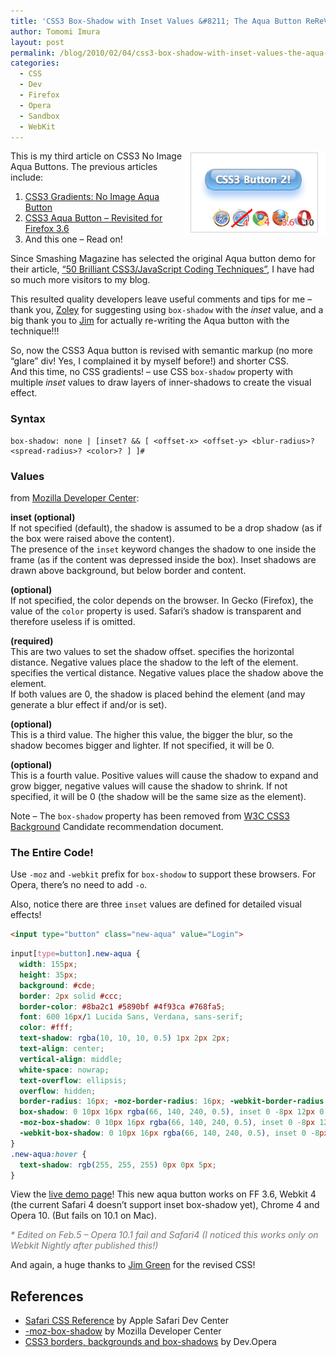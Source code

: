 ```yaml
---
title: 'CSS3 Box-Shadow with Inset Values &#8211; The Aqua Button ReReVisited!'
author: Tomomi Imura
layout: post
permalink: /blog/2010/02/04/css3-box-shadow-with-inset-values-the-aqua-button-rerevisited/
categories:
  - CSS
  - Dev
  - Firefox
  - Opera
  - Sandbox
  - WebKit
---
```

[<img alt="Screenshot ot CSS Aqua buttons" src="/assets/images/wp-content/misc/screenshot_css3button_2.png" title="Screenshot" width="224" height="135" align="right" />][1]

This is my third article on CSS3 No Image Aqua Buttons. The previous articles include:

1.  <a href="http://girliemac.com/blog/2009/04/30/css3-gradients-no-image-aqua-button/" target="_blank">CSS3 Gradients: No Image Aqua Button</a>
2.  <a href="http://girliemac.com/blog/2010/01/28/css3-aqua-button-revisited-for-firefox-3-6/" target="_blank">CSS3 Aqua Button – Revisited for Firefox 3.6</a>
3.  And this one &#8211; Read on!

Since Smashing Magazine has selected the original Aqua button demo for their article, <a href="http://www.smashingmagazine.com/2010/02/01/50-brilliant-css3-javascript-coding-techniques/" target="_blank">&#8220;50 Brilliant CSS3/JavaScript Coding Techniques&#8221;</a>, I have had so much more visitors to my blog. 

This resulted quality developers leave useful comments and tips for me &#8211; thank you, <a href="http://girliemac.com/blog/2010/01/28/css3-aqua-button-revisited-for-firefox-3-6/#comment-1411" target="_blank">Zoley</a> for suggesting using `box-shadow` with the *inset* value, and a big thank you to <a href="http://girliemac.com/blog/2010/01/28/css3-aqua-button-revisited-for-firefox-3-6/#comment-1428" target="_blank">Jim</a> for actually re-writing the Aqua button with the technique!!!

So, now the CSS3 Aqua button is revised with semantic markup (no more &#8220;glare&#8221; div! Yes, I complained it by myself before!) and shorter CSS.  
And this time, no CSS gradients! &#8211; use CSS `box-shadow` property with multiple *inset* values to draw layers of inner-shadows to create the visual effect.

### Syntax

```
box-shadow: none | [inset? && [ <offset-x> <offset-y> <blur-radius>? <spread-radius>? <color>? ] ]#
```

### Values

from <a href="https://developer.mozilla.org/en/CSS/-moz-box-shadow" target="_blank">Mozilla Developer Center</a>:

**inset (optional)**  
If not specified (default), the shadow is assumed to be a drop shadow (as if the box were raised above the content).  
The presence of the `inset` keyword changes the shadow to one inside the frame (as if the content was depressed inside the box). Inset shadows are drawn above background, but below border and content.  
  
**<color> (optional)**  
If not specified, the color depends on the browser. In Gecko (Firefox), the value of the `color` property is used. Safari&#8217;s shadow is transparent and therefore useless if <color> is omitted.  
  
**<offset-x> <offset-y> (required)**  
This are two <length> values to set the shadow offset. <offset-x> specifies the horizontal distance. Negative values place the shadow to the left of the element. <offset-y> specifies the vertical distance. Negative values place the shadow above the element.  
If both values are 0, the shadow is placed behind the element (and may generate a blur effect if <blur-radius> and/or <spread-radius> is set).  
   
**<blur-radius> (optional)**  
This is a third <length> value. The higher this value, the bigger the blur, so the shadow becomes bigger and lighter. If not specified, it will be 0.  
  
**<spread-radius> (optional)**  
This is a fourth <length> value. Positive values will cause the shadow to expand and grow bigger, negative values will cause the shadow to shrink. If not specified, it will be 0 (the shadow will be the same size as the element).  


Note &#8211; The `box-shadow` property has been removed from <a href="http://www.w3.org/TR/css3-background/#the-box-shadow" target="_blank">W3C CSS3 Background</a> Candidate recommendation document.

### The Entire Code!

Use `-moz` and `-webkit` prefix for `box-shodow` to support these browsers. For Opera, there&#8217;s no need to add `-o`.

Also, notice there are three `inset` values are defined for detailed visual effects!

```html
<input type="button" class="new-aqua" value="Login">
```

```css
input[type=button].new-aqua {
  width: 155px;
  height: 35px;		
  background: #cde; 
  border: 2px solid #ccc; 
  border-color: #8ba2c1 #5890bf #4f93ca #768fa5; 
  font: 600 16px/1 Lucida Sans, Verdana, sans-serif; 
  color: #fff; 
  text-shadow: rgba(10, 10, 10, 0.5) 1px 2px 2px;
  text-align: center; 
  vertical-align: middle; 
  white-space: nowrap; 
  text-overflow: ellipsis; 
  overflow: hidden;
  border-radius: 16px; -moz-border-radius: 16px; -webkit-border-radius: 16px;
  box-shadow: 0 10px 16px rgba(66, 140, 240, 0.5), inset 0 -8px 12px 0 #6bf, inset 0 -8px 0 8px #48c, inset 0 -35px 15px -10px #7ad;
  -moz-box-shadow: 0 10px 16px rgba(66, 140, 240, 0.5), inset 0 -8px 12px 0 #6bf, inset 0 -8px 0 8px #48c, inset 0 -35px 15px -10px #7ad;
  -webkit-box-shadow: 0 10px 16px rgba(66, 140, 240, 0.5), inset 0 -8px 12px 0 #6bf, inset 0 -8px 0 8px #48c, inset 0 -35px 15px -10px #7ad;
}
.new-aqua:hover {
  text-shadow: rgb(255, 255, 255) 0px 0px 5px;
}
```

  


View the <a href="http://girliemac.com/sandbox/button.html" target="_blank">live demo page</a>! This new aqua button works on FF 3.6, Webkit 4 (the current Safari 4 doesn&#8217;t support inset box-shadow yet), Chrome 4 and Opera 10. (But fails on 10.1 on Mac).

<p style="color:#777">
  <em>* Edited on Feb.5 &#8211; Opera 10.1 fail and Safari4 (I noticed this works only on Webkit Nightly after published this!)</em>
</p>

And again, a huge thanks to <a href="www.coroflot.com/trickitty" target="_blank">Jim Green</a> for the revised CSS!

## References

* <a href="http://developer.apple.com/safari/library/documentation/AppleApplications/Reference/SafariCSSRef/Articles/StandardCSSProperties.html" target="_blank">Safari CSS Reference</a> by Apple Safari Dev Center
* <a href="https://developer.mozilla.org/en/CSS/-moz-box-shadow" target="_blank">-moz-box-shadow</a> by Mozilla Developer Center
* <a href="http://dev.opera.com/articles/view/css3-border-background-boxshadow/" target="_blank">CSS3 borders, backgrounds and box-shadows</a> by Dev.Opera


 [1]: http://girliemac.com/sandbox/button.html